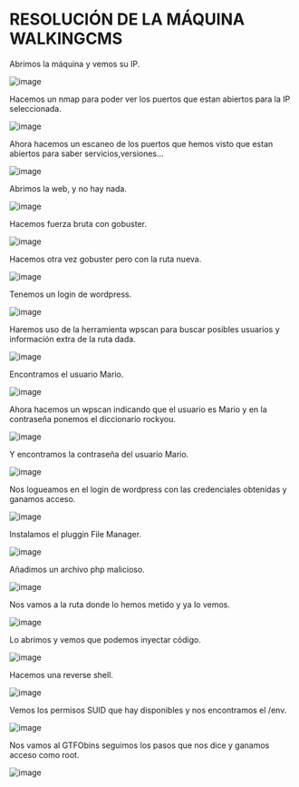 # RESOLUCIÓN DE LA MÁQUINA WALKINGCMS

Abrimos la máquina y vemos su IP.

![image](https://github.com/user-attachments/assets/a82e4dfe-ef93-474c-b15c-72077723ea98)

Hacemos un nmap para poder ver los puertos que estan abiertos para la IP seleccionada.

![image](https://github.com/user-attachments/assets/ca2af160-4f95-4a3e-848d-16266360ce1e)

Ahora hacemos un escaneo de los puertos que hemos visto que estan abiertos para saber servicios,versiones...

![image](https://github.com/user-attachments/assets/a59ed65b-92d3-4374-a3f5-f2db84ccd9c8)

Abrimos la web, y no hay nada.

![image](https://github.com/user-attachments/assets/a9f337b1-785c-4562-9c4e-a99ad8a1cad2)

Hacemos fuerza bruta con gobuster.

![image](https://github.com/user-attachments/assets/50e1bb58-be00-4085-9b25-808d68ca0dd0)

Hacemos otra vez gobuster pero con la ruta nueva.

![image](https://github.com/user-attachments/assets/e07d4b94-8668-49cd-b84e-6ffebdcad6f1)

Tenemos un login de wordpress.

![image](https://github.com/user-attachments/assets/83c34e26-1aa0-4c6f-a96a-8f90c222be27)

Haremos uso de la herramienta wpscan para buscar posibles usuarios y información extra de la ruta dada.

![image](https://github.com/user-attachments/assets/0d7cbb8e-9cf2-4646-ba7a-7536b4ff319b)

Encontramos el usuario Mario.

![image](https://github.com/user-attachments/assets/2ae879ef-e549-4253-982c-0077ecc7fe88)

Ahora hacemos un wpscan indicando que el usuario es Mario y en la contraseña ponemos el diccionario rockyou.

![image](https://github.com/user-attachments/assets/426a003c-4c28-4078-8ca8-8ee99a1bf94f)

Y encontramos la contraseña del usuario Mario.

![image](https://github.com/user-attachments/assets/daea1bda-5a88-41bb-a1c6-581dbd5cc259)

Nos logueamos en el login de wordpress con las credenciales obtenidas y ganamos acceso.

![image](https://github.com/user-attachments/assets/2dccecae-ade9-47fb-b971-eb8d4560ea6e)

Instalamos el pluggin File Manager.

![image](https://github.com/user-attachments/assets/d9212ed5-c876-4a77-8058-75b858902e40)

Añadimos un archivo php malicioso.

![image](https://github.com/user-attachments/assets/deba345d-8845-47c2-8afa-e936f1d83d07)

Nos vamos a la ruta donde lo hemos metido y ya lo vemos.

![image](https://github.com/user-attachments/assets/3c00adb1-39cb-42ee-9f4c-b0bad5fc68c8)

Lo abrimos y vemos que podemos inyectar código.

![image](https://github.com/user-attachments/assets/2f627668-b479-4af6-9b25-281602d7882c)

Hacemos una reverse shell.

![image](https://github.com/user-attachments/assets/5b43f082-9038-41de-9a55-b559eb48e505)

Vemos los permisos SUID que hay disponibles y nos encontramos el /env.

![image](https://github.com/user-attachments/assets/62bdf260-ce17-4d03-869e-59067cd7a898)

Nos vamos al GTFObins seguimos los pasos que nos dice y ganamos acceso como root.

![image](https://github.com/user-attachments/assets/db027b37-ec33-442f-95e1-bbdff5e2d46e)









